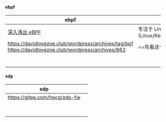 

#### ebpf

| ebpf                                                         |                                                              |
| ------------------------------------------------------------ | ------------------------------------------------------------ |
| [深入浅出 eBPF](https://www.ebpf.top/)                       | 专注于 Linux 内核技术eBPF (Linux/Kernel/XDP/BCC/BPFTrace/Cillium) |
| https://davidlovezoe.club/wordpress/archives/tag/bpf<br/>https://davidlovezoe.club/wordpress/archives/862 | ==先看这个系列，跟着做实验==                                 |
|                                                              |                                                              |
|                                                              |                                                              |
|                                                              |                                                              |
|                                                              |                                                              |
|                                                              |                                                              |
|                                                              |                                                              |
|                                                              |                                                              |





#### xdp

| xdp                           |      |
| ----------------------------- | ---- |
| https://gitee.com/hecg/xdp-fw |      |
|                               |      |
|                               |      |
|                               |      |
|                               |      |
|                               |      |
|                               |      |
|                               |      |
|                               |      |

